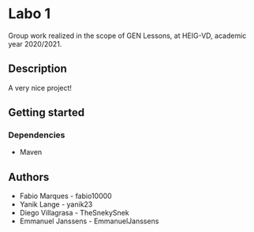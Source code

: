 # Labo 1

Group work realized in the scope of GEN Lessons, at HEIG-VD, academic year 2020/2021.

## Description

A very nice project!

## Getting started
### Dependencies
* Maven

## Authors
* Fabio Marques		- fabio10000
* Yanik Lange		- yanik23
* Diego Villagrasa	- TheSnekySnek
* Emmanuel Janssens	- EmmanuelJanssens
